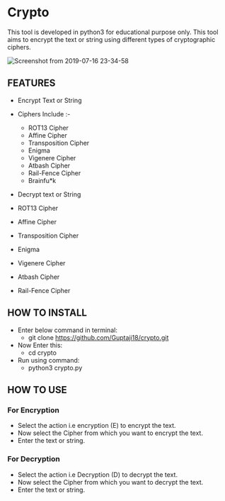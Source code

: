 # Crypto
This tool is developed in python3 for educational purpose only. This tool aims to encrypt the text or string using different types of cryptographic ciphers.

![Screenshot from 2019-07-16 23-34-58](https://user-images.githubusercontent.com/34456844/61318315-6518f680-a822-11e9-832b-ca322c5dd76a.png)


## FEATURES
- Encrypt Text or String
- Ciphers Include :-
  - ROT13 Cipher
  - Affine Cipher
  - Transposition Cipher
  - Enigma
  - Vigenere Cipher
  - Atbash Cipher
  - Rail-Fence Cipher
  - Brainfu*k
  
 - Decrypt text or String
  - ROT13 Cipher
  - Affine Cipher
  - Transposition Cipher
  - Enigma
  - Vigenere Cipher
  - Atbash Cipher
  - Rail-Fence Cipher
  

## HOW TO INSTALL
- Enter below command in terminal:
  - git clone https://github.com/Guptaji18/crypto.git
- Now Enter this:
  - cd crypto
- Run using command:
  - python3 crypto.py
## HOW TO USE
### For Encryption
- Select the action i.e encryption (E) to encrypt the text.
- Now select the Cipher from which you want to encrypt the text.
- Enter the text or string.

### For Decryption
- Select the action i.e Decryption (D) to decrypt the text.
- Now select the Cipher from which you want to decrypt the text.
- Enter the text or string.

